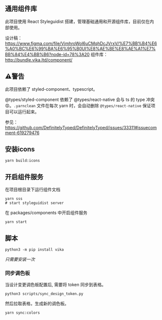 ## 通用组件库

此项目使用 React Styleguidist 搭建，管理基础通用和开源组件库，目前仅在内部使用。

设计稿： https://www.figma.com/file/VjmhroWol6uCMqhDcJVrxV/%E7%BB%B4%E6%A0%BC%E6%99%BA%E6%95%B0UI%E8%AE%BE%E8%AE%A1%E7%BB%84%E4%BB%B6?node-id=78%3A20
组件库：http://bundle.vika.ltd/component/

## ⚠️警告

此项目依赖了 styled-component、typescript。

@types/styled-component 依赖了 @types/react-native 会与 ts 的 type 冲突😡。`.yarnclean` 文件在每次 yarn 时，会自动删除 `@types/react-native` 保证项目可以运行起来。


参见：https://github.com/DefinitelyTyped/DefinitelyTyped/issues/33311#issuecomment-619279476

## 安装icons
```shell
yarn build:icons
```

## 开启组件服务

在项目根目录下运行组件文档

```shell
yarn sss
# start styleguidist server
```
在 packages/components 中开启组件服务

```shell
yarn start
```

## 脚本

```shell
python3 -m pip install vika 
```
*只需要安装一次*

### 同步调色板


当设计变更调色板配置后, 需要将 token 同步到表格。
```shell
python3 scripts/sync_design_token.py
```

然后拉取表格，生成新的调色板。
```shell
yarn sync:colors
```
 
